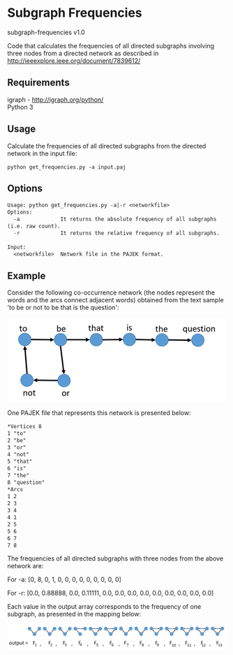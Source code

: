 # Subgraph Frequencies
subgraph-frequencies v1.0

Code that calculates the frequencies of all directed subgraphs involving three nodes from a directed network as described in http://ieeexplore.ieee.org/document/7839612/

## Requirements

igraph - http://igraph.org/python/  
Python 3


## Usage

Calculate the frequencies of all directed subgraphs from the directed network in the input file:

```
python get_frequencies.py -a input.paj
```

## Options

```
Usage: python get_frequencies.py -a|-r <networkfile>
Options:
  -a             It returns the absolute frequency of all subgraphs (i.e. raw count).
  -r             It returns the relative frequency of all subgraphs.

Input:
  <networkfile>  Network file in the PAJEK format.

```

## Example

Consider the following co-occurrence network (the nodes represent the words and the arcs connect adjacent words) obtained from the text sample 'to be or not to be that is the question':

<img src="co-occurrence.png" width="500">

One PAJEK file that represents this network is presented below:

```
*Vertices 8
1 "to"
2 "be"
3 "or"
4 "not"
5 "that"
6 "is"
7 "the"
8 "question"
*Arcs
1 2
2 3
3 4
4 1
2 5
5 6
6 7
7 8
```

The frequencies of all directed subgraphs with three nodes from the above network are:

For -a: [0, 8, 0, 1, 0, 0, 0, 0, 0, 0, 0, 0, 0]

For -r: [0.0, 0.88888, 0.0, 0.11111, 0.0, 0.0, 0.0, 0.0, 0.0, 0.0, 0.0, 0.0, 0.0]

Each value in the output array corresponds to the frequency of one subgraph, as presented in the mapping below:

![Mapping between frequencies and subgraphs](output.png?raw=true "Mapping between each frequency and its respective subgraph")